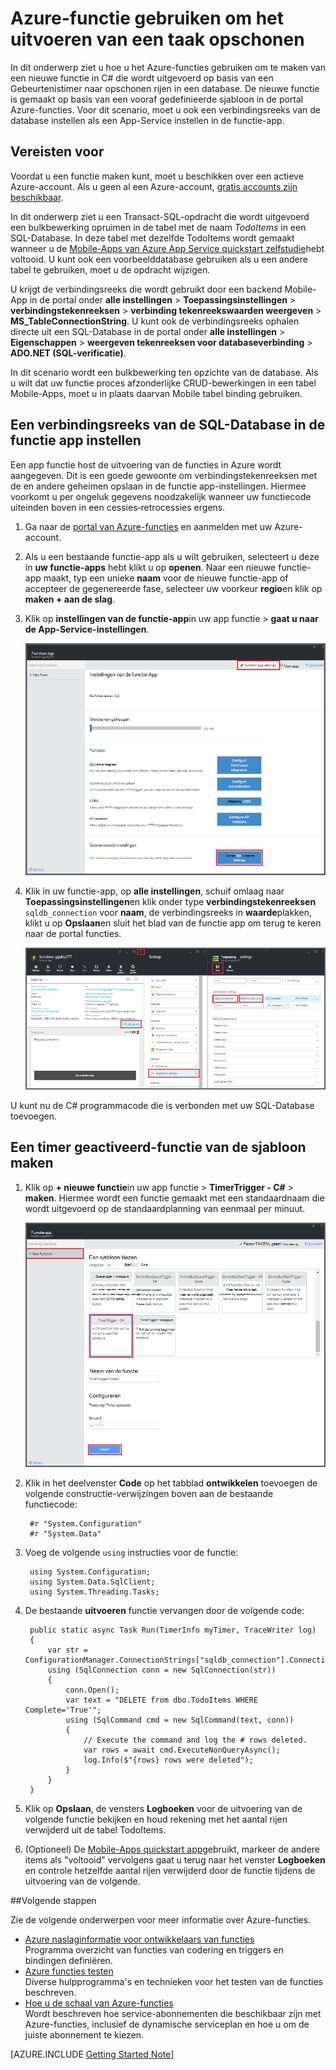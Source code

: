 <properties
   pageTitle="Azure-functie gebruiken om het uitvoeren van een taak opschonen | Microsoft Azure"
   description="Gebruik Azure-functies maken een C#-functie die wordt uitgevoerd op basis van een Gebeurtenistimer."
   services="functions"
   documentationCenter="na"
   authors="ggailey777"
   manager="erikre"
   editor=""
   tags=""
   />

<tags
   ms.service="functions"
   ms.devlang="multiple"
   ms.topic="article"
   ms.tgt_pltfrm="multiple"
   ms.workload="na"
   ms.date="09/26/2016"
   ms.author="glenga"/>
   
# <a name="use-azure-functions-to-perform-a-scheduled-clean-up-task"></a>Azure-functie gebruiken om het uitvoeren van een taak opschonen

In dit onderwerp ziet u hoe u het Azure-functies gebruiken om te maken van een nieuwe functie in C# die wordt uitgevoerd op basis van een Gebeurtenistimer naar opschonen rijen in een database. De nieuwe functie is gemaakt op basis van een vooraf gedefinieerde sjabloon in de portal Azure-functies. Voor dit scenario, moet u ook een verbindingsreeks van de database instellen als een App-Service instellen in de functie-app. 

## <a name="prerequisites"></a>Vereisten voor 

Voordat u een functie maken kunt, moet u beschikken over een actieve Azure-account. Als u geen al een Azure-account, [gratis accounts zijn beschikbaar](https://azure.microsoft.com/free/).

In dit onderwerp ziet u een Transact-SQL-opdracht die wordt uitgevoerd een bulkbewerking opruimen in de tabel met de naam *TodoItems* in een SQL-Database. In deze tabel met dezelfde TodoItems wordt gemaakt wanneer u de [Mobile-Apps van Azure App Service quickstart zelfstudie](../app-service-mobile/app-service-mobile-ios-get-started.md)hebt voltooid. U kunt ook een voorbeelddatabase gebruiken als u een andere tabel te gebruiken, moet u de opdracht wijzigen.

U krijgt de verbindingsreeks die wordt gebruikt door een backend Mobile-App in de portal onder **alle instellingen** > **Toepassingsinstellingen** > **verbindingstekenreeksen** > **verbinding tekenreekswaarden weergeven** > **MS_TableConnectionString**. U kunt ook de verbindingsreeks ophalen directe uit een SQL-Database in de portal onder **alle instellingen** > **Eigenschappen** > **weergeven tekenreeksen voor databaseverbinding** > **ADO.NET (SQL-verificatie)**.

In dit scenario wordt een bulkbewerking ten opzichte van de database. Als u wilt dat uw functie proces afzonderlijke CRUD-bewerkingen in een tabel Mobile-Apps, moet u in plaats daarvan Mobile tabel binding gebruiken.

## <a name="set-a-sql-database-connection-string-in-the-function-app"></a>Een verbindingsreeks van de SQL-Database in de functie app instellen

Een app functie host de uitvoering van de functies in Azure wordt aangegeven. Dit is een goede gewoonte om verbindingstekenreeksen met de en andere geheimen opslaan in de functie app-instellingen. Hiermee voorkomt u per ongeluk gegevens noodzakelijk wanneer uw functiecode uiteinden boven in een cessies‑retrocessies ergens. 

1. Ga naar de [portal van Azure-functies](https://functions.azure.com/signin) en aanmelden met uw Azure-account.

2. Als u een bestaande functie-app als u wilt gebruiken, selecteert u deze in **uw functie-apps** hebt klikt u op **openen**. Naar een nieuwe functie-app maakt, typ een unieke **naam** voor de nieuwe functie-app of accepteer de gegenereerde fase, selecteer uw voorkeur **regio**en klik op **maken + aan de slag**. 

3. Klik op **instellingen van de functie-app**in uw app functie > **gaat u naar de App-Service-instellingen**. 

    ![Functie app instellingen blade](./media/functions-create-an-event-processing-function/functions-app-service-settings.png)

4. Klik in uw functie-app, op **alle instellingen**, schuif omlaag naar **Toepassingsinstellingen**en klik onder type **verbindingstekenreeksen** `sqldb_connection` voor **naam**, de verbindingsreeks in **waarde**plakken, klikt u op **Opslaan**en sluit het blad van de functie app om terug te keren naar de portal functies.

    ![Verbindingsreeks App Service-instelling](./media/functions-create-an-event-processing-function/functions-app-service-settings-connection-strings.png)

U kunt nu de C# programmacode die is verbonden met uw SQL-Database toevoegen.

## <a name="create-a-timer-triggered-function-from-the-template"></a>Een timer geactiveerd-functie van de sjabloon maken

1. Klik op **+ nieuwe functie**in uw app functie > **TimerTrigger - C#** > **maken**. Hiermee wordt een functie gemaakt met een standaardnaam die wordt uitgevoerd op de standaardplanning van eenmaal per minuut. 

    ![Maak een nieuwe timer geactiveerd-functie](./media/functions-create-an-event-processing-function/functions-create-new-timer-trigger.png)

2. Klik in het deelvenster **Code** op het tabblad **ontwikkelen** toevoegen de volgende constructie-verwijzingen boven aan de bestaande functiecode:

        #r "System.Configuration"
        #r "System.Data"

3. Voeg de volgende `using` instructies voor de functie:

        using System.Configuration;
        using System.Data.SqlClient;
        using System.Threading.Tasks; 

4. De bestaande **uitvoeren** functie vervangen door de volgende code:

        public static async Task Run(TimerInfo myTimer, TraceWriter log)
        {
            var str = ConfigurationManager.ConnectionStrings["sqldb_connection"].ConnectionString;
            using (SqlConnection conn = new SqlConnection(str))
            {
                conn.Open();
                var text = "DELETE from dbo.TodoItems WHERE Complete='True'";
                using (SqlCommand cmd = new SqlCommand(text, conn))
                {
                    // Execute the command and log the # rows deleted.
                    var rows = await cmd.ExecuteNonQueryAsync();
                    log.Info($"{rows} rows were deleted");
                }
            }
        }

5. Klik op **Opslaan**, de vensters **Logboeken** voor de uitvoering van de volgende functie bekijken en houd rekening met het aantal rijen verwijderd uit de tabel TodoItems.

6. (Optioneel) De [Mobile-Apps quickstart app](../app-service-mobile/app-service-mobile-ios-get-started.md)gebruikt, markeer de andere items als "voltooid" vervolgens gaat u terug naar het venster **Logboeken** en controle hetzelfde aantal rijen verwijderd door de functie tijdens de uitvoering van de volgende. 

##<a name="next-steps"></a>Volgende stappen

Zie de volgende onderwerpen voor meer informatie over Azure-functies.

+ [Azure naslaginformatie voor ontwikkelaars van functies](functions-reference.md)  
Programma overzicht van functies van codering en triggers en bindingen definiëren.
+ [Azure functies testen](functions-test-a-function.md)  
Diverse hulpprogramma's en technieken voor het testen van de functies beschreven.
+ [Hoe u de schaal van Azure-functies](functions-scale.md)  
Wordt beschreven hoe service-abonnementen die beschikbaar zijn met Azure-functies, inclusief de dynamische serviceplan en hoe u om de juiste abonnement te kiezen.  

[AZURE.INCLUDE [Getting Started Note](../../includes/functions-get-help.md)]